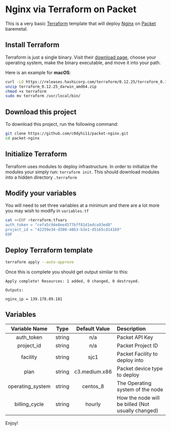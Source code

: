 
# Nginx via Terraform on Packet
This is a very basic [Terraform](http://terraform.io) template that will deploy [Nginx](http://nginx.org) on [Packet](http://packet.com) baremetal.
## Install Terraform 
Terraform is just a single binary.  Visit their [download page](https://www.terraform.io/downloads.html), choose your operating system, make the binary executable, and move it into your path. 
 
Here is an example for **macOS**: 
```bash 
curl -LO https://releases.hashicorp.com/terraform/0.12.25/terraform_0.12.25_darwin_amd64.zip 
unzip terraform_0.12.25_darwin_amd64.zip
chmod +x terraform 
sudo mv terraform /usr/local/bin/ 
``` 
 
## Download this project
To download this project, run the following command:

```bash
git clone https://github.com/c0dyhi11/packet-nginx.git
cd packet-nginx
```

## Initialize Terraform 
Terraform uses modules to deploy infrastructure. In order to initialize the modules your simply run: `terraform init`. This should download modules into a hidden directory `.terraform` 
 
## Modify your variables 
You will need to set three variables at a minimum and there are a lot more you may wish to modify in `variables.tf`
```bash 
cat <<EOF >terraform.tfvars 
auth_token = "cefa5c94e8ee4577bff81d1edca93ed8" 
project_id = "42259e34-d300-48b3-b3e1-d5165cd14169" 
EOF 
``` 

## Deploy Terraform template
```bash
terraform apply --auto-approve
```
Once this is complete you should get output similar to this:
```
Apply complete! Resources: 1 added, 0 changed, 0 destroyed.

Outputs:

nginx_ip = 139.178.89.181
```

## Variables
| Variable Name | Type | Default Value | Description |
| :-----------: |:---: | :------------:|:------------|
| auth_token | string | n/a | Packet API Key |
| project_id | string | n/a | Packet Project ID |
| facility | string | sjc1 | Packet  Facility  to  deploy  into |
| plan | string | c3.medium.x86 | Packet  device  type  to  deploy |
| operating_system | string | centos_8 | The  Operating  system  of  the  node |
| billing_cycle | string | hourly | How  the  node  will  be  billed (Not  usually  changed) |

Enjoy!

